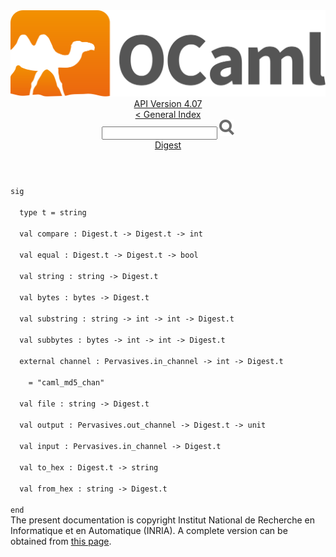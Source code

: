 <!-- ((! set title API !)) ((! set documentation !)) ((! set api !)) ((! set nobreadcrumb !)) -->
<div class="api"><header><nav class="toc brand"><a class="brand" href="https://ocaml.org/"><img src="colour-logo-gray.svg" class="svg" alt="OCaml"></a></nav><nav class="toc"><div class="toc_version"><a href="/docs" id="version-select">API Version 4.07</a></div><a href="index.html">&lt; General Index</a><div class="api_search"><input type="text" name="apisearch" id="api_search" oninput="mySearch(false);" onkeypress="this.oninput();" onclick="this.oninput();" onpaste="this.oninput();">
<img src="search_icon.svg" alt="Search" class="svg" onclick="mySearch(false)"></div>
<div id="search_results"></div><div class="toc_title"><a href="Digest.html">Digest</a></div><ul></ul></nav></header>
<code class="code"><span class="keyword">sig</span><br>
&nbsp;&nbsp;<span class="keyword">type</span>&nbsp;t&nbsp;=&nbsp;string<br>
&nbsp;&nbsp;<span class="keyword">val</span>&nbsp;compare&nbsp;:&nbsp;<span class="constructor">Digest</span>.t&nbsp;<span class="keywordsign">-&gt;</span>&nbsp;<span class="constructor">Digest</span>.t&nbsp;<span class="keywordsign">-&gt;</span>&nbsp;int<br>
&nbsp;&nbsp;<span class="keyword">val</span>&nbsp;equal&nbsp;:&nbsp;<span class="constructor">Digest</span>.t&nbsp;<span class="keywordsign">-&gt;</span>&nbsp;<span class="constructor">Digest</span>.t&nbsp;<span class="keywordsign">-&gt;</span>&nbsp;bool<br>
&nbsp;&nbsp;<span class="keyword">val</span>&nbsp;string&nbsp;:&nbsp;string&nbsp;<span class="keywordsign">-&gt;</span>&nbsp;<span class="constructor">Digest</span>.t<br>
&nbsp;&nbsp;<span class="keyword">val</span>&nbsp;bytes&nbsp;:&nbsp;bytes&nbsp;<span class="keywordsign">-&gt;</span>&nbsp;<span class="constructor">Digest</span>.t<br>
&nbsp;&nbsp;<span class="keyword">val</span>&nbsp;substring&nbsp;:&nbsp;string&nbsp;<span class="keywordsign">-&gt;</span>&nbsp;int&nbsp;<span class="keywordsign">-&gt;</span>&nbsp;int&nbsp;<span class="keywordsign">-&gt;</span>&nbsp;<span class="constructor">Digest</span>.t<br>
&nbsp;&nbsp;<span class="keyword">val</span>&nbsp;subbytes&nbsp;:&nbsp;bytes&nbsp;<span class="keywordsign">-&gt;</span>&nbsp;int&nbsp;<span class="keywordsign">-&gt;</span>&nbsp;int&nbsp;<span class="keywordsign">-&gt;</span>&nbsp;<span class="constructor">Digest</span>.t<br>
&nbsp;&nbsp;<span class="keyword">external</span>&nbsp;channel&nbsp;:&nbsp;<span class="constructor">Pervasives</span>.in_channel&nbsp;<span class="keywordsign">-&gt;</span>&nbsp;int&nbsp;<span class="keywordsign">-&gt;</span>&nbsp;<span class="constructor">Digest</span>.t<br>
&nbsp;&nbsp;&nbsp;&nbsp;=&nbsp;<span class="string">"caml_md5_chan"</span><br>
&nbsp;&nbsp;<span class="keyword">val</span>&nbsp;file&nbsp;:&nbsp;string&nbsp;<span class="keywordsign">-&gt;</span>&nbsp;<span class="constructor">Digest</span>.t<br>
&nbsp;&nbsp;<span class="keyword">val</span>&nbsp;output&nbsp;:&nbsp;<span class="constructor">Pervasives</span>.out_channel&nbsp;<span class="keywordsign">-&gt;</span>&nbsp;<span class="constructor">Digest</span>.t&nbsp;<span class="keywordsign">-&gt;</span>&nbsp;unit<br>
&nbsp;&nbsp;<span class="keyword">val</span>&nbsp;input&nbsp;:&nbsp;<span class="constructor">Pervasives</span>.in_channel&nbsp;<span class="keywordsign">-&gt;</span>&nbsp;<span class="constructor">Digest</span>.t<br>
&nbsp;&nbsp;<span class="keyword">val</span>&nbsp;to_hex&nbsp;:&nbsp;<span class="constructor">Digest</span>.t&nbsp;<span class="keywordsign">-&gt;</span>&nbsp;string<br>
&nbsp;&nbsp;<span class="keyword">val</span>&nbsp;from_hex&nbsp;:&nbsp;string&nbsp;<span class="keywordsign">-&gt;</span>&nbsp;<span class="constructor">Digest</span>.t<br>
<span class="keyword">end</span></code>
<div class="copyright">The present documentation is copyright Institut National de Recherche en Informatique et en Automatique (INRIA). A complete version can be obtained from <a href="http://caml.inria.fr/pub/docs/manual-ocaml/">this page</a>.</div></div>